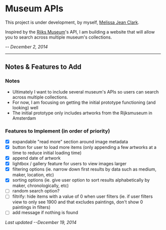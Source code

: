 # Museum APIs

This project is under development, by myself, [Melissa Jean Clark](http://melissajclark.ca). 

Inspired by the [Rijks Museum](https://www.rijksmuseum.nl/en)'s API, I am building a website that will allow you to search across multiple museum's collections.

_-- December 2, 2014_

---------

## Notes & Features to Add

### Notes

- Ultimately I want to include several museum's APIs so users can search across multiple collections. 
- For now, I am focusing on getting the initial prototype functioning (and looking) well
- The initial prototype only includes artworks from the Rijksmuseum in Amsterdam

### Features to Implement (in order of priority)

- [x] expandable "read more" section around image metadata
- [x] button for user to load more items (only appending a few artworks at a time to reduce initial loading time)
- [x] append date of artwork
- [x] lightbox / gallery feature for users to view images larger
- [x] filtering options (ie. narrow down first results by data such as medium, maker, location, etc)
- [x] sorting options (ie. give user option to sort results alphabetically by maker, chronologically, etc)
- [ ] random search option?
- [ ] filtrify: hide items with a value of 0 when user filters (ie. if user filters view to only see 1900 and that excludes paintings, don't show 0 paintings in filters)
- [ ] add message if nothing is found

_Last updated --December 19, 2014_
